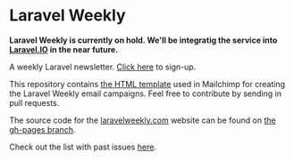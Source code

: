 # Laravel Weekly

**Laravel Weekly is currently on hold. We'll be integratig the service into [Laravel.IO](http://laravel.io) in the near future.**

A weekly Laravel newsletter. [Click here](http://laravelweekly.com) to sign-up.

This repository contains [the HTML template](newsletter.html) used in Mailchimp for creating the Laravel Weekly email campaigns. Feel free to contribute by sending in pull requests.

The source code for the [laravelweekly.com](http://laravelweekly.com) website can be found on [the gh-pages branch](https://github.com/LaravelIO/LaravelWeekly/tree/gh-pages).

Check out the list with past issues [here](http://laravelweekly.com/#past-issues).
